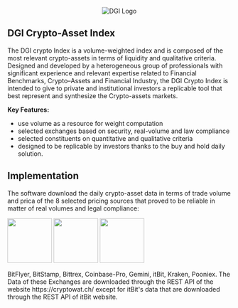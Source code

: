 <p align="center">
  <img src="https://dgi.io/img/logo/dgi-logo.svg?raw=true" alt="DGI Logo"/>
</p>


## DGI Crypto-Asset Index

The DGI crypto Index is a volume-weighted index and is composed of the most relevant crypto-assets in terms of liquidity and qualitative criteria. Designed and developed by a heterogeneous group of professionals with significant experience and relevant expertise related to Financial Benchmarks, Crypto–Assets and Financial Industry, the DGI Crypto Index is intended to give to private and institutional investors a replicable tool that best represent and synthesize the Crypto-assets markets.

**Key Features:**

* use volume as a resource for weight computation
* selected exchanges based on security, real-volume and law compliance
* selected constituents on quantitative and qualitative criteria
* designed to be replicable by investors thanks to the buy and hold daily solution.

## Implementation

The software download the daily crypto-asset data in terms of trade volume and prica of the 8 selected pricing sources that proved to be reliable in matter of real volumes and legal compliance: 

<p float="left">
  <img src="https://www.google.com/search?q=bitflyer+logo&safe=active&sxsrf=ACYBGNTIOQgOa9vLaW_If0JYGbanoggjHQ:1578672547663&source=lnms&tbm=isch&sa=X&ved=2ahUKEwj3863DtfnmAhUBPewKHbOkCvkQ_AUoAXoECAwQAw&biw=1536&bih=722#imgrc=Fg7P2S13YQqUqM:?raw=true" width="100" />

  <img src="https://www.google.com/url?sa=i&source=images&cd=&ved=2ahUKEwj165XstfnmAhXJAGMBHeGrD5QQjRx6BAgBEAQ&url=https%3A%2F%2Fen.wikipedia.org%2Fwiki%2FFile%3ABitstamp_logo_(2017).png&psig=AOvVaw2zKj4ZDWwyb-8Gx6NNNeG4&ust=1578759024735392?raw=true" width="100" /> 

  <img src="https://www.google.com/url?sa=i&source=images&cd=&ved=2ahUKEwir95KptvnmAhVmAGMBHSeBAH0QjRx6BAgBEAQ&url=https%3A%2F%2Fforexreviewz.com%2Fcoinbase-pro-review%2F&psig=AOvVaw2iFT6dmItqlkjg5iyTtJOc&ust=1578759159435078?raw=True" width="100" />
</p>
BitFlyer, BitStamp, Bittrex, Coinbase-Pro, Gemini, itBit, Kraken, Pooniex. The Data of these Exchanges are downloaded through the REST API of the website https://cryptowat.ch/ except for itBit's data that are downloaded through the REST API of itBit website.